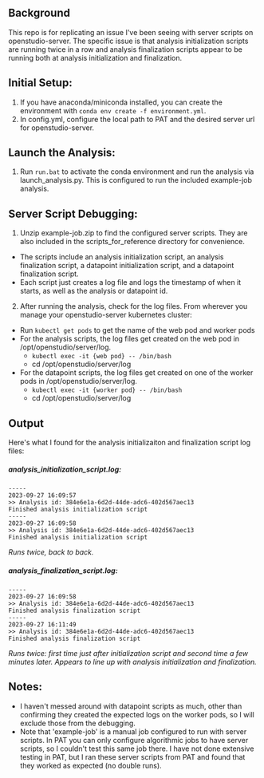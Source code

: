 ## Background
This repo is for replicating an issue I've been seeing with server scripts on openstudio-server. The specific issue is that analysis initialization scripts are running twice in a row and analysis finalization scripts appear to be running both at analysis initialization and finalization.

## Initial Setup:
1. If you have anaconda/miniconda installed, you can create the environment with `conda env create -f environment.yml`.
2. In config.yml, configure the local path to PAT and the desired server url for openstudio-server.

## Launch the Analysis:
1. Run `run.bat` to activate the conda environment and run the analysis via launch_analysis.py. This is configured to run the included example-job analysis. 

## Server Script Debugging:
1. Unzip example-job.zip to find the configured server scripts. They are also included in the scripts_for_reference directory for convenience.
- The scripts include an analysis initialization script, an analysis finalization script, a datapoint initialization script, and a datapoint finalization script.
- Each script just creates a log file and logs the timestamp of when it starts, as well as the analysis or datapoint id.

2. After running the analysis, check for the log files.
From wherever you manage your openstudio-server kubernetes cluster:
- Run `kubectl get pods` to get the name of the web pod and worker pods
- For the analysis scripts, the log files get created on the web pod in /opt/openstudio/server/log.
    - `kubectl exec -it {web pod} -- /bin/bash`
    - cd /opt/openstudio/server/log
- For the datapoint scripts, the log files get created on one of the worker pods in /opt/openstudio/server/log.
    - `kubectl exec -it {worker pod} -- /bin/bash`
    - cd /opt/openstudio/server/log

## Output
Here's what I found for the analysis initializaiton and finalization script log files:

##### analysis_initialization_script.log:
```
-----
2023-09-27 16:09:57
>> Analysis id: 384e6e1a-6d2d-44de-adc6-402d567aec13
Finished analysis initialization script
-----
2023-09-27 16:09:58
>> Analysis id: 384e6e1a-6d2d-44de-adc6-402d567aec13
Finished analysis initialization script
```
*Runs twice, back to back.*

##### analysis_finalization_script.log:
```
-----
2023-09-27 16:09:58
>> Analysis id: 384e6e1a-6d2d-44de-adc6-402d567aec13
Finished analysis finalization script
-----
2023-09-27 16:11:49
>> Analysis id: 384e6e1a-6d2d-44de-adc6-402d567aec13
Finished analysis finalization script
```
*Runs twice: first time just after initialization script and second time a few minutes later. Appears to line up with analysis initialization and finalization.*

## Notes:
- I haven't messed around with datapoint scripts as much, other than confirming they created the expected logs on the worker pods, so I will exclude those from the debugging.
- Note that 'example-job' is a manual job configured to run with server scripts. In PAT you can only configure algorithmic jobs to have server scripts, so I couldn't test this same job there. I have not done extensive testing in PAT, but I ran these server scripts from PAT and found that they worked as expected (no double runs).